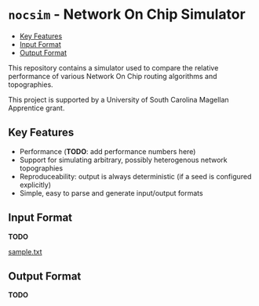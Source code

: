 # `nocsim` - Network On Chip Simulator


<!-- vim-markdown-toc GFM -->

* [Key Features](#key-features)
* [Input Format](#input-format)
* [Output Format](#output-format)

<!-- vim-markdown-toc -->

This repository contains a simulator used to compare the relative performance
of various Network On Chip routing algorithms and topographies.

This project is supported by a University of South Carolina Magellan Apprentice
grant.

## Key Features

* Performance (**TODO**: add performance numbers here)
* Support for simulating arbitrary, possibly heterogenous network topographies
* Reproduceability: output is always deterministic (if a seed is configured
  explicitly)
* Simple, easy to parse and generate input/output formats

## Input Format

**TODO**

[sample.txt](./sample.txt)

## Output Format

**TODO**
